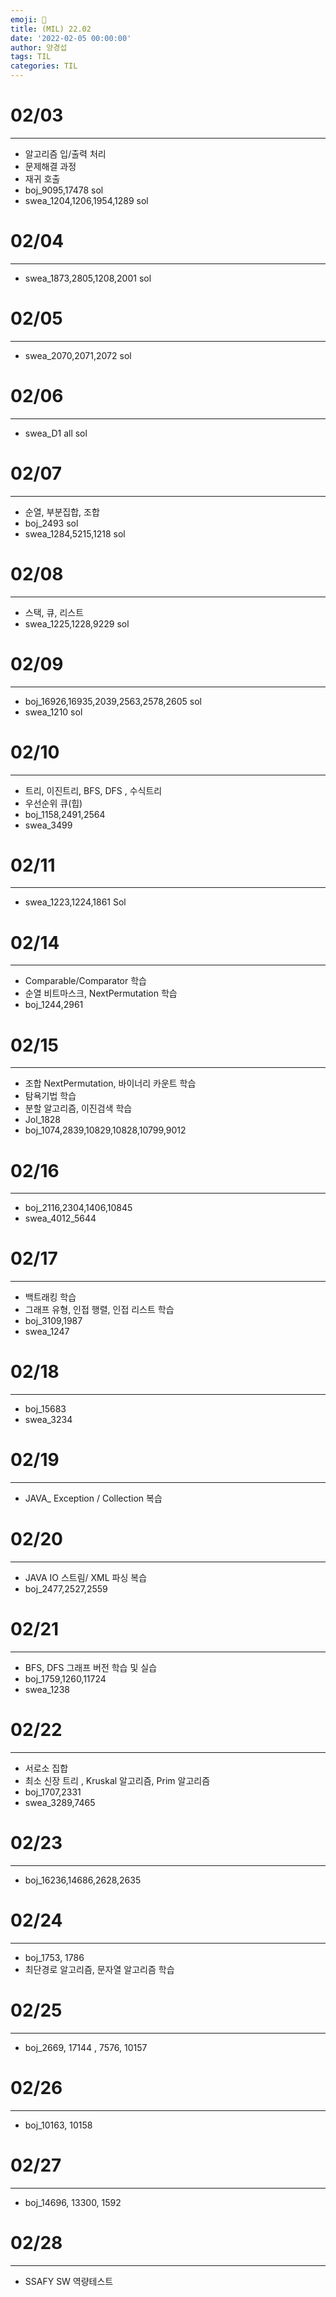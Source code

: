 ```yaml
---
emoji: 🎀
title: (MIL) 22.02
date: '2022-02-05 00:00:00'
author: 양경섭
tags: TIL
categories: TIL
---
```


# 02/03

---

- 알고리즘 입/출력 처리
- 문제해결 과정
- 재귀 호출
- boj_9095,17478 sol
- swea_1204,1206,1954,1289 sol

# 02/04

---

- swea_1873,2805,1208,2001 sol

# 02/05

---

- swea_2070,2071,2072 sol

# 02/06

---

- swea_D1 all sol

# 02/07

---

- 순열, 부분집합, 조합
- boj_2493 sol
- swea_1284,5215,1218 sol

# 02/08

---

- 스택, 큐, 리스트
- swea_1225,1228,9229 sol

# 02/09

---

- boj_16926,16935,2039,2563,2578,2605 sol
- swea_1210 sol

# 02/10

---

- 트리, 이진트리, BFS, DFS , 수식트리
- 우선순위 큐(힙)
- boj_1158,2491,2564
- swea_3499

# 02/11

---

- swea_1223,1224,1861 Sol

# 02/14

---

- Comparable/Comparator 학습
- 순열 비트마스크, NextPermutation 학습
- boj_1244,2961

# 02/15

---

- 조합 NextPermutation, 바이너리 카운트 학습
- 탐욕기법 학습
- 분할 알고리즘, 이진검색 학습
- Jol_1828
- boj_1074,2839,10829,10828,10799,9012

# 02/16

---

- boj_2116,2304,1406,10845
- swea_4012_5644

# 02/17

---

- 백트래킹 학습
- 그래프 유형, 인접 행렬, 인접 리스트 학습
- boj_3109,1987
- swea_1247

# 02/18

---

- boj_15683
- swea_3234

# 02/19

---

- JAVA\_ Exception / Collection 복습

# 02/20

---

- JAVA IO 스트림/ XML 파싱 복습
- boj_2477,2527,2559

# 02/21

---

- BFS, DFS 그래프 버전 학습 및 실습
- boj_1759,1260,11724
- swea_1238

# 02/22

---

- 서로소 집합
- 최소 신장 트리 , Kruskal 알고리즘, Prim 알고리즘
- boj_1707,2331
- swea_3289,7465

# 02/23

---

- boj_16236,14686,2628,2635

# 02/24

---

- boj_1753, 1786
- 최단경로 알고리즘, 문자열 알고리즘 학습

# 02/25

---

- boj_2669, 17144 , 7576, 10157

# 02/26

---

- boj_10163, 10158

# 02/27

---

- boj_14696, 13300, 1592

# 02/28

---

- SSAFY SW 역량테스트
